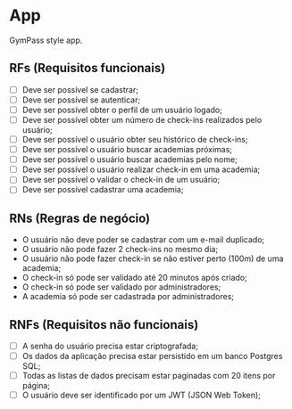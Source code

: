 # App

GymPass style app.

## RFs (Requisitos funcionais)

- [ ] Deve ser possível se cadastrar;
- [ ] Deve ser possível se autenticar;
- [ ] Deve ser possível obter o perfil de um usuário logado;
- [ ] Deve ser possível obter um número de check-ins realizados pelo usuário;
- [ ] Deve ser possível o usuário obter seu histórico de check-ins;
- [ ] Deve ser possível o usuário buscar academias próximas;
- [ ] Deve ser possível o usuário buscar academias pelo nome;
- [ ] Deve ser possível o usuário realizar check-in em uma academia;
- [ ] Deve ser possível o validar o check-in de um usuário;
- [ ] Deve ser possível cadastrar uma academia;

## RNs (Regras de negócio)

- O usuário não deve poder se cadastrar com um e-mail duplicado;
- O usuário não pode fazer 2 check-ins no mesmo dia;
- O usuário não pode fazer check-in se não estiver perto (100m) de uma academia;
- O check-in só pode ser validado até 20 minutos após criado;
- O check-in só pode ser validado por administradores;
- A academia só pode ser cadastrada por administradores;

## RNFs (Requisitos não funcionais)

- [ ] A senha do usuário precisa estar criptografada;
- [ ] Os dados da aplicação precisa estar persistido em um banco Postgres SQL;
- [ ] Todas as listas de dados precisam estar paginadas com 20 itens por página;
- [ ] O usuário deve ser identificado por um JWT (JSON Web Token);